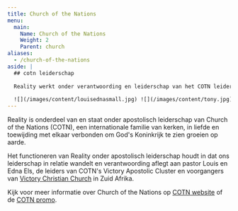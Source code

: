 ```yaml
---
title: Church of the Nations
menu:
  main:
    Name: Church of the Nations
    Weight: 2
    Parent: church
aliases:
  - /church-of-the-nations
aside: |
  ## cotn leiderschap
  
  Reality werkt onder verantwoording en leiderschap van het COTN leiderschapsteam, met name Louis en Edna Els, leiders van het Victory Apostolic Cluster.
  
  ![](/images/content/louisednasmall.jpg) ![](/images/content/tony.jpg) ![](/images/content/keithshelleyduplessis.jpg) ![](/images/content/DAVECAROLCAPESMALL.jpg) ![](/images/content/kenannturner.jpg) ![](/images/content/JOHNJANYNESMALL.jpg)
---
```


Reality is onderdeel van en staat onder apostolisch leiderschap van Church of the Nations (COTN), een
internationale familie van kerken, in liefde en toewijding met elkaar verbonden om God's Koninkrijk te zien
groeien op aarde.

Het functioneren van Reality onder apostolisch leiderschap houdt in dat ons leiderschap in relatie wandelt
en verantwoording aflegt aan pastor Louis en Edna Els, de leiders van COTN's Victory Apostolic Cluster
en voorgangers van [Victory Christian Church](http://www.victorychurch.org.za/) in Zuid Afrika.

Kijk voor meer informatie over Church of the Nations op [COTN website](http://www.cotn.org/) of de [COTN promo](https://www.youtube.com/watch?v=VV-LDJRTwso).
